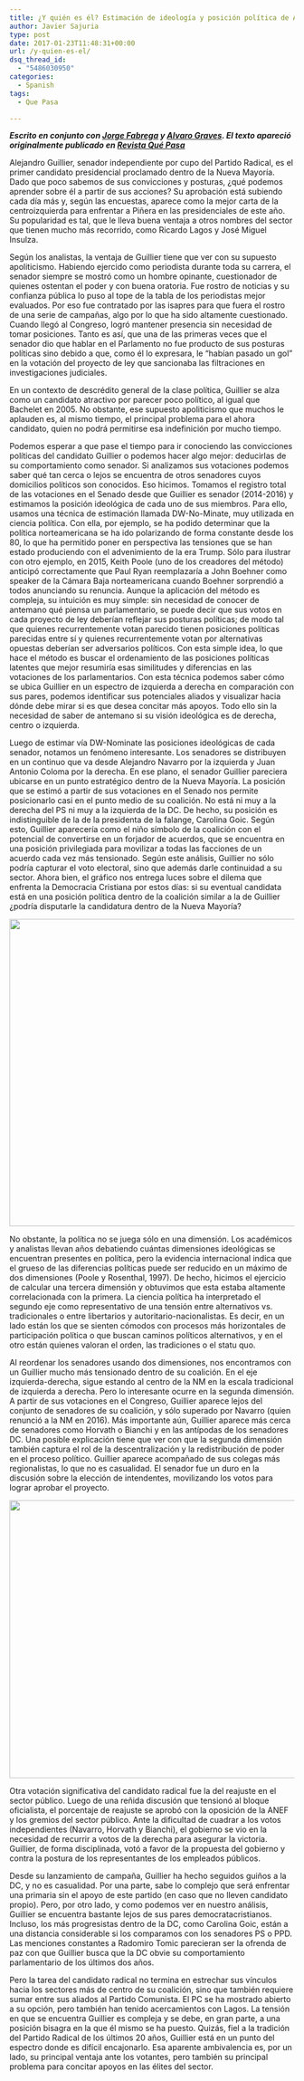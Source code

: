 ```yaml
---
title: ¿Y quién es él? Estimación de ideología y posición política de A. Guillier
author: Javier Sajuria
type: post
date: 2017-01-23T11:48:31+00:00
url: /y-quien-es-el/
dsq_thread_id:
  - "5486030950"
categories:
  - Spanish
tags:
  - Que Pasa

---
```

**_Escrito en conjunto con [Jorge&nbsp;Fabrega][1] y [Alvaro Graves][2]. El&nbsp;texto apareció originalmente publicado en [Revista Qué Pasa][3]_**

Alejandro Guillier, senador independiente por cupo del Partido Radical, es el primer candidato presidencial proclamado dentro de la Nueva Mayoría. Dado que poco sabemos de sus convicciones y posturas, ¿qué podemos aprender sobre él a partir de sus acciones? Su aprobación está subiendo cada día más y, según las encuestas, aparece como la mejor carta de la centroizquierda para enfrentar a Piñera en las presidenciales de este año. Su popularidad es tal, que le lleva buena ventaja a otros nombres del sector que tienen mucho más recorrido, como Ricardo Lagos y José Miguel Insulza.

Según los analistas, la ventaja de Guillier tiene que ver con su supuesto apoliticismo. Habiendo ejercido como periodista durante toda su carrera, el senador siempre se mostró como un hombre opinante, cuestionador de quienes ostentan el poder y con buena oratoria. Fue rostro de noticias y su confianza pública lo puso al tope de la tabla de los periodistas mejor evaluados. Por eso fue contratado por las isapres para que fuera el rostro de una serie de campañas, algo por lo que ha sido altamente cuestionado. Cuando llegó al Congreso, logró mantener presencia sin necesidad de tomar posiciones. Tanto es así, que una de las primeras veces que el senador dio que hablar en el Parlamento no fue producto de sus posturas políticas sino debido a que, como él lo expresara, le “habían pasado un gol” en la votación del proyecto de ley que sancionaba las filtraciones en investigaciones judiciales.

En un contexto de descrédito general de la clase política, Guillier se alza como un candidato atractivo por parecer poco político, al igual que Bachelet en 2005. No obstante, ese supuesto apoliticismo que muchos le aplauden es, al mismo tiempo, el principal problema para el ahora candidato, quien no podrá permitirse esa indefinición por mucho tiempo.

Podemos esperar a que pase el tiempo para ir conociendo las convicciones políticas del candidato Guillier o podemos hacer algo mejor: deducirlas de su comportamiento como senador. Si analizamos sus votaciones podemos saber qué tan cerca o lejos se encuentra de otros senadores cuyos domicilios políticos son conocidos. Eso hicimos. Tomamos el registro total de las votaciones en el Senado desde que Guillier es senador (2014-2016) y estimamos la posición ideológica de cada uno de sus miembros. Para ello, usamos una técnica de estimación llamada DW-No-Minate, muy utilizada en ciencia política. Con ella, por ejemplo, se ha podido determinar que la política norteamericana se ha ido polarizando de forma constante desde los 80, lo que ha permitido poner en perspectiva las tensiones que se han estado produciendo con el advenimiento de la era Trump. Sólo para ilustrar con otro ejemplo, en 2015, Keith Poole (uno de los creadores del método) anticipó correctamente que Paul Ryan reemplazaría a John Boehner como speaker de la Cámara Baja norteamericana cuando Boehner sorprendió a todos anunciando su renuncia. Aunque la aplicación del método es compleja, su intuición es muy simple: sin necesidad de conocer de antemano qué piensa un parlamentario, se puede decir que sus votos en cada proyecto de ley deberían reflejar sus posturas políticas; de modo tal que quienes recurrentemente votan parecido tienen posiciones políticas parecidas entre sí y quienes recurrentemente votan por alternativas opuestas deberían ser adversarios políticos. Con esta simple idea, lo que hace el método es buscar el ordenamiento de las posiciones políticas latentes que mejor resumiría esas similitudes y diferencias en las votaciones de los parlamentarios. Con esta técnica podemos saber cómo se ubica Guillier en un espectro de izquierda a derecha en comparación con sus pares, podemos identificar sus potenciales aliados y visualizar hacia dónde debe mirar si es que desea concitar más apoyos. Todo ello sin la necesidad de saber de antemano si su visión ideológica es de derecha, centro o izquierda.

Luego de estimar vía DW-Nominate las posiciones ideológicas de cada senador, notamos un fenómeno interesante. Los senadores se distribuyen en un continuo que va desde Alejandro Navarro por la izquierda y Juan Antonio Coloma por la derecha. En ese plano, el senador Guillier pareciera ubicarse en un punto estratégico dentro de la Nueva Mayoría. La posición que se estimó a partir de sus votaciones en el Senado nos permite posicionarlo casi en el punto medio de su coalición. No está ni muy a la derecha del PS ni muy a la izquierda de la DC. De hecho, su posición es indistinguible de la de la presidenta de la falange, Carolina Goic. Según esto, Guillier aparecería como el niño símbolo de la coalición con el potencial de convertirse en un forjador de acuerdos, que se encuentra en una posición privilegiada para movilizar a todas las facciones de un acuerdo cada vez más tensionado. Según este análisis, Guillier no sólo podría capturar el voto electoral, sino que además darle continuidad a su sector. Ahora bien, el gráfico nos entrega luces sobre el dilema que enfrenta la Democracia Cristiana por estos días: si su eventual candidata está en una posición política dentro de la coalición similar a la de Guillier ¿podría disputarle la candidatura dentro de la Nueva Mayoría?

[<img loading="lazy" class="aligncenter wp-image-340 size-large" src="https://sajuria.com/wp-content/uploads/2017/01/1-1024x662.jpg" width="840" height="543" srcset="https://sajuria.com/wp-content/uploads/2017/01/1-1024x662.jpg 1024w, https://sajuria.com/wp-content/uploads/2017/01/1-300x194.jpg 300w, https://sajuria.com/wp-content/uploads/2017/01/1-768x497.jpg 768w, https://sajuria.com/wp-content/uploads/2017/01/1-1200x776.jpg 1200w" sizes="(max-width: 709px) 85vw, (max-width: 909px) 67vw, (max-width: 1362px) 62vw, 840px" />][4]

No obstante, la política no se juega sólo en una dimensión. Los académicos y analistas llevan años debatiendo cuántas dimensiones ideológicas se encuentran presentes en política, pero la evidencia internacional indica que el grueso de las diferencias políticas puede ser reducido en un máximo de dos dimensiones (Poole y Rosenthal, 1997). De hecho, hicimos el ejercicio de calcular una tercera dimensión y obtuvimos que esta estaba altamente correlacionada con la primera. La ciencia política ha interpretado el segundo eje como representativo de una tensión entre alternativos vs. tradicionales o entre libertarios y autoritario-nacionalistas. Es decir, en un lado están los que se sienten cómodos con procesos más horizontales de participación política o que buscan caminos políticos alternativos, y en el otro están quienes valoran el orden, las tradiciones o el statu quo.

Al reordenar los senadores usando dos dimensiones, nos encontramos con un Guillier mucho más tensionado dentro de su coalición. En el eje izquierda-derecha, sigue estando al centro de la NM en la escala tradicional de izquierda a derecha. Pero lo interesante ocurre en la segunda dimensión. A partir de sus votaciones en el Congreso, Guillier aparece lejos del conjunto de senadores de su coalición, y sólo superado por Navarro (quien renunció a la NM en 2016). Más importante aún, Guillier aparece más cerca de senadores como Horvath o Bianchi y en las antípodas de los senadores DC. Una posible explicación tiene que ver con que la segunda dimensión también captura el rol de la descentralización y la redistribución de poder en el proceso político. Guillier aparece acompañado de sus colegas más regionalistas, lo que no es casualidad. El senador fue un duro en la discusión sobre la elección de intendentes, movilizando los votos para lograr aprobar el proyecto.

[<img loading="lazy" class="aligncenter wp-image-341 size-large" src="https://sajuria.com/wp-content/uploads/2017/01/2-1024x598.jpg" width="840" height="491" srcset="https://sajuria.com/wp-content/uploads/2017/01/2-1024x598.jpg 1024w, https://sajuria.com/wp-content/uploads/2017/01/2-300x175.jpg 300w, https://sajuria.com/wp-content/uploads/2017/01/2-768x449.jpg 768w, https://sajuria.com/wp-content/uploads/2017/01/2-1200x701.jpg 1200w" sizes="(max-width: 709px) 85vw, (max-width: 909px) 67vw, (max-width: 1362px) 62vw, 840px" />][5]

Otra votación significativa del candidato radical fue la del reajuste en el sector público. Luego de una reñida discusión que tensionó al bloque oficialista, el porcentaje de reajuste se aprobó con la oposición de la ANEF y los gremios del sector público. Ante la dificultad de cuadrar a los votos independientes (Navarro, Horvath y Bianchi), el gobierno se vio en la necesidad de recurrir a votos de la derecha para asegurar la victoria. Guillier, de forma disciplinada, votó a favor de la propuesta del gobierno y contra la postura de los representantes de los empleados públicos.

Desde su lanzamiento de campaña, Guillier ha hecho seguidos guiños a la DC, y no es casualidad. Por una parte, sabe lo complejo que será enfrentar una primaria sin el apoyo de este partido (en caso que no lleven candidato propio). Pero, por otro lado, y como podemos ver en nuestro análisis, Guillier se encuentra bastante lejos de sus pares democratacristianos. Incluso, los más progresistas dentro de la DC, como Carolina Goic, están a una distancia considerable si los comparamos con los senadores PS o PPD. Las menciones constantes a Radomiro Tomic parecieran ser la ofrenda de paz con que Guillier busca que la DC obvie su comportamiento parlamentario de los últimos dos años.

Pero la tarea del candidato radical no termina en estrechar sus vínculos hacia los sectores más de centro de su coalición, sino que también requiere sumar entre sus aliados al Partido Comunista. El PC se ha mostrado abierto a su opción, pero también han tenido acercamientos con Lagos. La tensión en que se encuentra Guillier es compleja y se debe, en gran parte, a una posición bisagra en la que él mismo se ha puesto. Quizás, fiel a la tradición del Partido Radical de los últimos 20 años, Guillier está en un punto del espectro donde es difícil encajonarlo. Esa aparente ambivalencia es, por un lado, su principal ventaja ante los votantes, pero también su principal problema para concitar apoyos en las élites del sector.

 [1]: http://about.me/jorge_fabrega
 [2]: http://graves.cl
 [3]: http://www.quepasa.cl/articulo/politica/2017/01/y-quien-es-el.shtml/
 [4]: https://sajuria.com/wp-content/uploads/2017/01/1.jpg
 [5]: https://sajuria.com/wp-content/uploads/2017/01/2.jpg